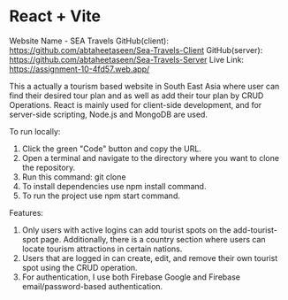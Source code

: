 # React + Vite

Website Name - SEA Travels
GitHub(client): https://github.com/abtaheetaseen/Sea-Travels-Client
GitHub(server): https://github.com/abtaheetaseen/Sea-Travels-Server
Live Link: https://assignment-10-4fd57.web.app/

This a actually a tourism based website in South East Asia where user can find their desired tour plan and as well as add their tour plan by CRUD Operations. React is mainly used for client-side development, and for server-side scripting, Node.js and MongoDB are used.

To run locally:
1. Click the green "Code" button and copy the URL.
2. Open a terminal and navigate to the directory where you want to clone the repository.
3. Run this command: git clone
4. To install dependencies use npm install command.
5. To run the project use npm start command.

Features:
1. Only users with active logins can add tourist spots on the add-tourist-spot page. Additionally, there is a country section where users can locate tourism attractions in certain nations.
2. Users that are logged in can create, edit, and remove their own tourist spot using the CRUD operation.
3. For authentication, I use both Firebase Google and Firebase email/password-based authentication.
